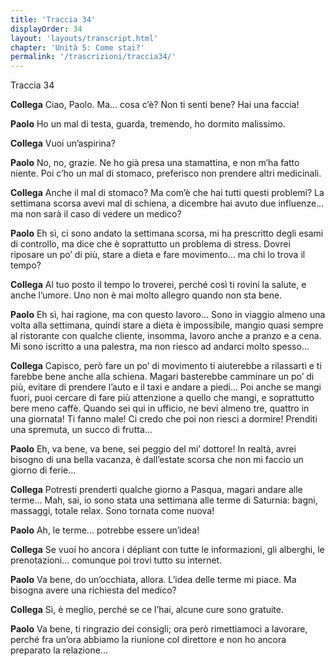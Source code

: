 ```yaml
---
title: 'Traccia 34'
displayOrder: 34
layout: 'layouts/transcript.html'
chapter: 'Unità 5: Come stai?'
permalink: '/trascrizioni/traccia34/'
---
```


Traccia 34

**Collega** Ciao, Paolo. Ma... cosa c’è? Non ti senti bene? Hai una faccia!

**Paolo** Ho un mal di testa, guarda, tremendo, ho dormito malissimo.

**Collega** Vuoi un’aspirina?

**Paolo** No, no, grazie. Ne ho già presa una stamattina, e non m’ha fatto niente. Poi c’ho un mal di stomaco, preferisco non prendere altri medicinali.

**Collega** Anche il mal di stomaco? Ma com’è che hai tutti questi problemi? La settimana scorsa avevi mal di schiena, a dicembre hai avuto due influenze... ma non sarà il caso di vedere un medico?

**Paolo** Eh sì, ci sono andato la settimana scorsa, mi ha prescritto degli esami di controllo, ma dice che è soprattutto un problema di stress. Dovrei riposare un po’ di più, stare a dieta e fare movimento... ma chi lo trova il tempo?

**Collega** Al tuo posto il tempo lo troverei, perché così ti rovini la salute, e anche l’umore. Uno non è mai molto allegro quando non sta bene.

**Paolo** Eh sì, hai ragione, ma con questo lavoro... Sono in viaggio almeno una volta alla settimana, quindi stare a dieta è impossibile, mangio quasi sempre al ristorante con qualche cliente, insomma, lavoro anche a pranzo e a cena. Mi sono iscritto a una palestra, ma non riesco ad andarci molto spesso...

**Collega** Capisco, però fare un po’ di movimento ti aiuterebbe a rilassarti e ti farebbe bene anche alla schiena. Magari basterebbe camminare un po’ di più, evitare di prendere l’auto e il taxi e andare a piedi... Poi anche se mangi fuori, puoi cercare di fare più attenzione a quello che mangi, e soprattutto bere meno caffè. Quando sei qui in ufficio, ne bevi almeno tre, quattro in una giornata! Ti fanno male! Ci credo che poi non riesci a dormire! Prenditi una spremuta, un succo di frutta...

**Paolo** Eh, va bene, va bene, sei peggio del mi’ dottore! In realtà, avrei bisogno di una bella vacanza, è dall’estate scorsa che non mi faccio un giorno di ferie...

**Collega** Potresti prenderti qualche giorno a Pasqua, magari andare alle terme... Mah, sai, io sono stata una settimana alle terme di Saturnia: bagni, massaggi, totale relax. Sono tornata come nuova!

**Paolo** Ah, le terme... potrebbe essere un’idea!

**Collega** Se vuoi ho ancora i dépliant con tutte le informazioni, gli alberghi, le prenotazioni... comunque poi trovi tutto su internet.

**Paolo** Va bene, do un’occhiata, allora. L’idea delle terme mi piace. Ma bisogna avere una richiesta del medico?

**Collega** Sì, è meglio, perché se ce l’hai, alcune cure sono gratuite.

**Paolo** Va bene, ti ringrazio dei consigli; ora però rimettiamoci a lavorare, perché fra un’ora abbiamo la riunione col direttore e non ho ancora preparato la relazione...
